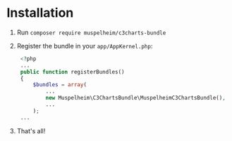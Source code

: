# Installation

1. Run `composer require muspelheim/c3charts-bundle`

2. Register the bundle in your `app/AppKernel.php`:

   ``` php
    <?php
    ...
    public function registerBundles()
    {
        $bundles = array(
            ...
            new Muspelheim\C3ChartsBundle\MuspelheimC3ChartsBundle(),
            ...
        );
    ...
   ```

3. That's all!
